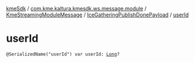 [kmeSdk](../../../index.md) / [com.kme.kaltura.kmesdk.ws.message.module](../../index.md) / [KmeStreamingModuleMessage](../index.md) / [IceGatheringPublishDonePayload](index.md) / [userId](./user-id.md)

# userId

`@SerializedName("userId") var userId: `[`Long`](https://kotlinlang.org/api/latest/jvm/stdlib/kotlin/-long/index.html)`?`